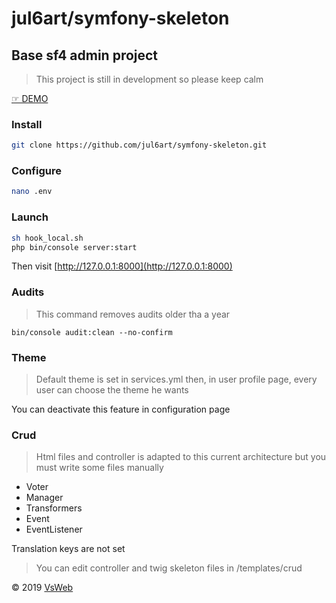jul6art/symfony-skeleton
==
Base sf4 admin project
-

> This project is still in development so please keep calm

[&#9758; DEMO](https://symfony-skeleton.vsweb.be/)

### Install

```bash
git clone https://github.com/jul6art/symfony-skeleton.git
```

### Configure

```bash
nano .env
```

### Launch

```bash
sh hook_local.sh
php bin/console server:start
```

Then visit [http://127.0.0.1:8000](http://127.0.0.1:8000)

### Audits

> This command removes audits older tha a year

    bin/console audit:clean --no-confirm

### Theme

> Default theme is set in services.yml then, in user profile page, every user can choose the theme he wants

You can deactivate this feature in configuration page

### Crud

> Html files and controller is adapted to this current architecture but you must write some files manually

- Voter
- Manager
- Transformers
- Event
- EventListener

Translation keys are not set

> You can edit controller and twig skeleton files in /templates/crud

&copy; 2019 [VsWeb](https://vsweb.be)